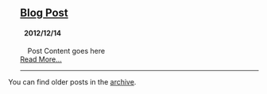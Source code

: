 ## 

<ul class="posts" style="list-style: none" data-lift="blog.posts?max=15">
    <li data-post="item"><h2><a data-post="link" href="#">Blog Post</a></h2>
        <h4 style="padding-left: 8px;"><span data-post="date">2012/12/14</span></h4>
        <div style="padding-left: 15px;" data-post="shortcontent">Post Content goes here</div>
        <div data-post="more"><a href="#">Read More...</a></div>
        <hr>
    </li>
</ul>

You can find older posts in the <a href="/archive">archive</a>.

[title: Home]: /